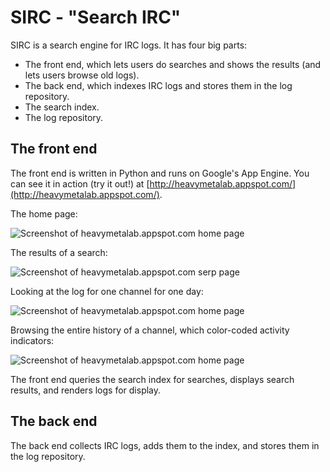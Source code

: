 SIRC - "Search IRC"
===================

SIRC is a search engine for IRC logs.  It has four big parts:

* The front end, which lets users do searches and shows the results (and lets users browse old logs).
* The back end, which indexes IRC logs and stores them in the log repository.
* The search index.
* The log repository.


The front end
-------------

The front end is written in Python and runs on Google's App Engine.
You can see it in action (try it out!) at
[http://heavymetalab.appspot.com/](http://heavymetalab.appspot.com/).

The home page:

![Screenshot of heavymetalab.appspot.com home page](https://github.com/wiseman/sirc/raw/master/screenshots/sirc-home.png "Home page")

The results of a search:

![Screenshot of heavymetalab.appspot.com serp page](https://github.com/wiseman/sirc/raw/master/screenshots/sirc-serp.png "SERP page")

Looking at the log for one channel for one day:

![Screenshot of heavymetalab.appspot.com home page](https://github.com/wiseman/sirc/raw/master/screenshots/sirc-log.png "Log page")

Browsing the entire history of a channel, which color-coded activity indicators:

![Screenshot of heavymetalab.appspot.com home page](https://github.com/wiseman/sirc/raw/master/screenshots/sirc-browse.png "Browsing page")

The front end queries the search index for searches, displays search
results, and renders logs for display.


The back end
------------

The back end collects IRC logs, adds them to the index, and stores them in the log repository.

